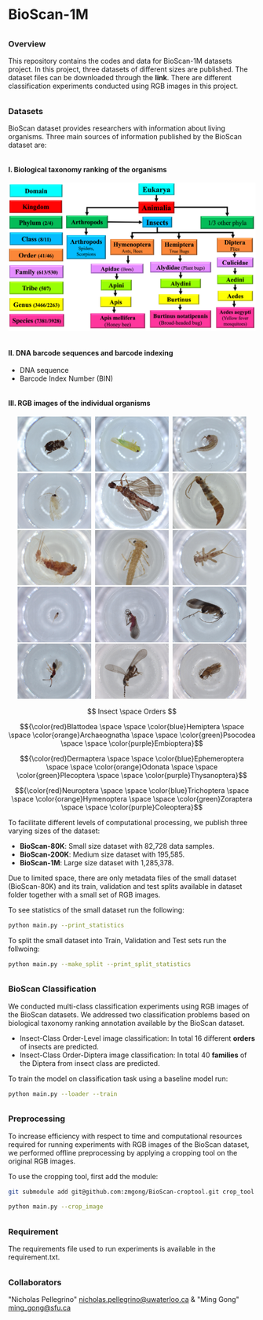 # BioScan-1M

###### <h3> Overview
This repository contains the codes and data for BioScan-1M datasets project. 
In this project, three datasets of different sizes are published. 
The dataset files can be downloaded through the **link**. 
There are different classification experiments conducted using RGB images in this project.
 
 
###### <h3> Datasets
BioScan dataset provides researchers with information about living organisms. 
Three main sources of information published by the BioScan dataset are: 

###### <h4> I. Biological taxonomy ranking of the organisms

![My Image](dataset/bioscan_images/taxonomy.png "Biological Taxonomy Ranking")

###### <h4> II. DNA barcode sequences and barcode indexing

* DNA sequence
* Barcode Index Number (BIN)

###### <h4> III. RGB images of the individual organisms

 <p align="middle">
  <img src="dataset/bioscan_images/3995976_Blattodea.jpg"     alt="Blattodea"     title="Blattodea" width="150" hspace="2"/>
  <img src="dataset/bioscan_images/4049775_Hemiptera.jpg"     alt="Hemiptera"     title="Hemiptera" width="150" hspace="2"/>
  <img src="dataset/bioscan_images/4079301_Archaeognatha.jpg" alt="Archaeognatha" title="Archaeognatha" width="150" hspace="2"/>
  <img src="dataset/bioscan_images/4079804_Psocodea.jpg"      alt="Psocodea"      title="Psocodea" width="150" hspace="2"/>
  <img src="dataset/bioscan_images/4091453_Embioptera.jpg"    alt="Embioptera"    title="Embioptera" width="150" hspace="2"/>
  <img src="dataset/bioscan_images/4273164_Dermaptera.jpg"    alt="Dermaptera"    title="Dermaptera" width="150" hspace="2"/>
  <img src="dataset/bioscan_images/4279962_Ephemeroptera.jpg" alt="Ephemeroptera" title="Ephemeroptera" width="150" hspace="2"/>
  <img src="dataset/bioscan_images/4284053_Odonata.jpg"       alt="Odonata"       title="Odonata" width="150" hspace="2"/>
  <img src="dataset/bioscan_images/4285466_Plecoptera.jpg"    alt="Plecoptera"    title="Plecoptera" width="150" hspace="2"/>
  <img src="dataset/bioscan_images/5071176_Thysanoptera.jpg"  alt="Thysanoptera"  title="Thysanoptera" width="150" hspace="2"/>
  <img src="dataset/bioscan_images/5131549_Neuroptera.jpg"    alt="Neuroptera"    title="Neuroptera" width="150" hspace="2"/>
  <img src="dataset/bioscan_images/5154627_Trichoptera.jpg"   alt="Trichoptera"   title="Trichoptera" width="150" hspace="2"/>
  <img src="dataset/bioscan_images/5189695_Hymenoptera.jpg"   alt="Hymenoptera"   title="Hymenoptera" width="150" hspace="2"/>
  <img src="dataset/bioscan_images/5578509_Zoraptera.jpg"     alt="Zoraptera"     title="Zoraptera" width="150" hspace="2"/>
  <img src="dataset/bioscan_images/5580278_Coleoptera.jpg"    alt="Coleoptera"    title="Coleoptera" width="150" hspace="2"/>
</p>

<p align="middle">  $$ Insect \space Orders $$ </p>

$${\color{red}Blattodea \space \space \color{blue}Hemiptera \space \space \color{orange}Archaeognatha \space  \space \color{green}Psocodea \space \space \color{purple}Embioptera}$$

$${\color{red}Dermaptera \space \space \color{blue}Ephemeroptera \space \space \color{orange}Odonata \space \space \color{green}Plecoptera \space \space \color{purple}Thysanoptera}$$
  
$${\color{red}Neuroptera \space \space \color{blue}Trichoptera \space \space \color{orange}Hymenoptera \space \space \color{green}Zoraptera \space \space \color{purple}Coleoptera}$$



To facilitate different levels of computational processing, we publish three varying sizes of the dataset: 

* **BioScan-80K**: Small size dataset with 82,728 data samples.
* **BioScan-200K**: Medium size dataset with 195,585.
* **BioScan-1M**: Large size dataset with 1,285,378.

Due to limited space, there are only metadata files of the small dataset (BioScan-80K) and its train, 
validation and test splits available in dataset folder together with a small set of RGB images.
 
To see statistics of the small dataset run the following:
```bash
python main.py --print_statistics 
``` 
 
To split the small dataset into Train, Validation and Test sets run the follwoing:
```bash
python main.py --make_split --print_split_statistics
``` 
 
###### <h3> BioScan Classification 
We conducted multi-class classification experiments using RGB images of the BioScan datasets. 
We addressed two classification problems based on biological taxonomy ranking annotation 
available by the BioScan dataset.

* Insect-Class Order-Level image classification: In total 16 different **orders** of insects are predicted.
* Insect-Class Order-Diptera image classification: In total 40 **families** of the Diptera from insect class are predicted.  

To train the model on classification task using a baseline model run:
```bash
python main.py --loader --train
``` 

###### <h3> Preprocessing
To increase efficiency with respect to time and computational resources required for running experiments 
with RGB images of the BioScan dataset, we performed offline preprocessing by applying a cropping tool 
on the original RGB images. 

To use the cropping tool, first add the module:

```bash
git submodule add git@github.com:zmgong/BioScan-croptool.git crop_tool --force
``` 

```bash
python main.py --crop_image
``` 


###### <h3> Requirement 
The requirements file used to run experiments is available in the requirement.txt.
  
###### <h3> Collaborators
"Nicholas Pellegrino" <nicholas.pellegrino@uwaterloo.ca> & "Ming Gong" <ming_gong@sfu.ca>  

 

 

 

